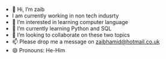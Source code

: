- 👋 Hi, I’m zaib
- I am currently working in non tech indusrty 
- 👀 I’m interested in learning computer language 
- 🌱 I’m currently learning Python and SQL
- 💞️ I’m looking to collaborate on these two topics
- 📫 Please drop me a message on zaibhamid@hotmail.co.uk
- 😄 Pronouns: He-Him 


<!---
zaibhamid/zaibhamid is a ✨ special ✨ repository because its `README.md` (this file) appears on your GitHub profile.
You can click the Preview link to take a look at your changes.
--->

